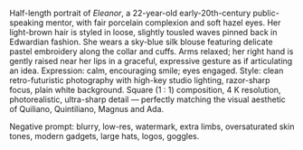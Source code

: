 Half-length portrait of *Eleanor*, a 22-year-old early-20th-century public-speaking mentor, with fair porcelain complexion and soft hazel eyes. Her light-brown hair is styled in loose, slightly tousled waves pinned back in Edwardian fashion. She wears a sky-blue silk blouse featuring delicate pastel embroidery along the collar and cuffs. Arms relaxed; her right hand is gently raised near her lips in a graceful, expressive gesture as if articulating an idea. Expression: calm, encouraging smile; eyes engaged. Style: clean retro-futuristic photography with high-key studio lighting, razor-sharp focus, plain white background. Square (1 : 1) composition, 4 K resolution, photorealistic, ultra-sharp detail — perfectly matching the visual aesthetic of Quiliano, Quintiliano, Magnus and Ada.

Negative prompt: blurry, low-res, watermark, extra limbs, oversaturated skin tones, modern gadgets, large hats, logos, goggles.
